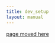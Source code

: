 ```yaml
---
title: dev_setup
layout: manual
---
```


[page moved here](https://github.com/nortd/lasersaur/wiki/dev_setup)
